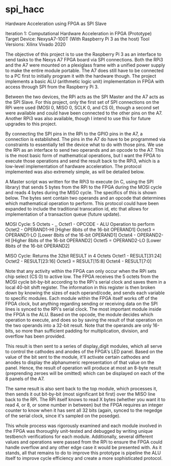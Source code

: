 # spi_hacc
 Hardware Acceleration using FPGA as SPI Slave
 
 Iteration 1: Computational Hardware Acceleration in FPGA (Prototype)
 Target Device: NexysA7-100T (With Raspberry Pi 3 as the host)
 Tool Versions: Xilinx Vivado 2020
 
 The objective of this project is to use the Raspberry Pi 3 as an interface to send tasks to the Nexys A7 FPGA board via SPI connections. Both the RPi3 and the A7 were mounted on a plexiglass frame with a unified power supply to make the entire module portable. The A7 does still have to be connected to a PC first to initially program it with the hardware though. The project implements a basic ALU (arithmetic logic unit) implementation in FPGA with access through SPI from the Raspberry Pi 3.
 
 Between the two devices, the RPi acts as the SPI Master and the A7 acts as the SPI Slave. For this project, only the first set of SPI connections on the RPi were used (MOSI 0, MISO 0, SCLK 0, and CS 0), though a second set were available and could have been connected to the other pins on the A7. Another RPi3 was also available, though I intend to use this for future upgrades to this project.
 
 By connecting the SPI pins in the RPi to the GPIO pins in the A7, a connection is established. The pins in the A7 do have to be programmed via constraints to essentially tell the device what to do with those pins. We use the RPi as an interface to send two operands and an opcode to the A7. This is the most basic form of mathematical operations, but I want the FPGA to execute those operations and send the result back to the RPi3, which is a low-level implementation of hardware acceleration. The protocol implemented was also extremely simple, as will be detailed below.
 
 A Master script was written for the RPi3 to execute (in C, using the SPI library) that sends 5 bytes from the RPi to the FPGA during the MOSI cycle and reads 4 bytes during the MISO cycle. The specifics of this is shown below. The bytes sent contain two operands and an opcode that determines which mathematical operation to perform. This protocol could have been expanded to include the traditional transcation id, etc that allows for implementation of a transaction queue (future update).
 
 MOSI Cycle:
      5 Octets - <opcode>,<operand1>,<operand2>
      Octet1 - OPCODE - ALU Operation to perform
      Octet2 - OPERAND1-HI [Higher 8bits of the 16-bit OPERAND1]
      Octet3 = OPERAND1-LO [Lower 8bits of the 16-bit OPERAND1]
      Octet4 - OPERAND2-HI [Higher 8bits of the 16-bit OPERAND2]
      Octet5 = OPERAND2-LO [Lower 8bits of the 16-bit OPERAND2]
   
 MISO Cycle:
      Returns the 32bit RESULT in 4 Octets
      Octet1 - RESULT[31:24]
      Octet2 - RESULT[23:16]
      Octet3 = RESULT[15:8]
      Octet4 - RESULT[7:0]

 Note that any activity within the FPGA can only occur when the RPi sets chip select (CS 0) to active low. The FPGA receives the 5 octets from the MOSI cycle bit-by-bit according to the RPi's serial clock and saves them in a local 40-bit shift register. The information in this register is then broken down by knowing the sizes of each operand/code, and sends each variable to specific modules. Each module within the FPGA itself works off of the FPGA clock, but anything regarding sending or receiving data on the SPI lines is synced to the RPi's serial clock. The most important module inside the FPGA is the ALU. Based on the opcode, the module decides which operation to execute, and does so by saving the result of that operation on the two operands into a 32-bit result. Note that the operands are only 16-bits, so more than sufficient padding for multiplication, division, and overflow has been provided.
 
 This result is then sent to a series of display_digit modules, which all serve to control the cathodes and anodes of the FPGA's LED panel. Based on the value of the bit sent to the module, it'll activate certain cathodes and anodes to display the alphanumeric representation of that value on the panel. Hence, the result of operation will produce at most an 8-byte result (preprending zeroes will be omitted) which can be displayed on each of the 8 panels of the A7.
 
 The same result is also sent back to the top module, which processes it, then sends it out bit-by-bit (most significant bit first) over the MISO line back to the RPi. The RPi itself knows to read X bytes (whether you want it to read 4, or 8, or some number in between) but the FPGA requires an integer counter to know when it has sent all 32 bits (again, synced to the negedge of the serial clock, since it's sampled on the posedge). 
 
 This whole process was rigorously examined and each module involved in the FPGA was thoroughly unit-tested and debugged by writing unique testbench verifications for each module. Additionally, several different values and operations were passed from the RPi to ensure the FPGA could handle overflow and any other edge case it would be presented with. As it stands, all that remains to do to improve this prototype is pipeline the ALU itself to improve cycle efficiency and create a more sophisticated protocol.
